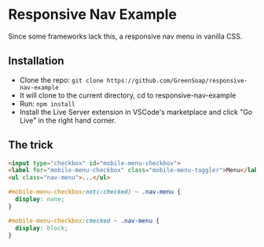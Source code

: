 # Responsive Nav Example

Since some frameworks lack this, a responsive nav menu in vanilla CSS.

## Installation
- Clone the repo: `git clone https://github.com/GreenSoap/responsive-nav-example`
- It will clone to the current directory, cd to responsive-nav-example
- Run: `npm install`
- Install the Live Server extension in VSCode's marketplace and click "Go Live" in the right hand corner.

## The trick

```html
<input type="checkbox" id="mobile-menu-checkbox">
<label for="mobile-menu-checkbox" class="mobile-menu-toggler">Menu</label>
<ul class="nav-menu">...</ul>
```

```css
#mobile-menu-checkbox:not(:checked) ~ .nav-menu {
  display: none;
}

#mobile-menu-checkbox:checked ~ .nav-menu {
  display: block;
}
```

